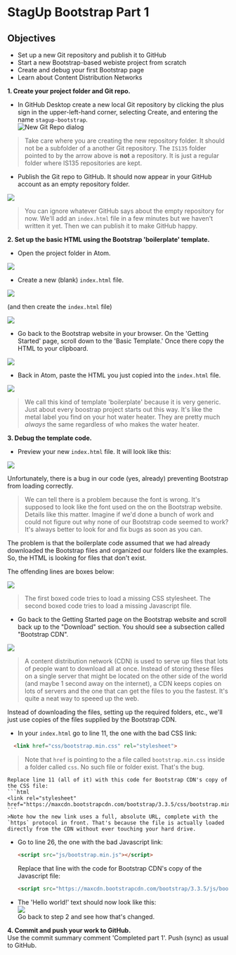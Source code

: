 # StagUp Bootstrap Part 1
## Objectives
* Set up a new Git repository and publish it to GitHub
* Start a new Bootstrap-based webiste project from scratch
* Create and debug your first Bootstrap page
* Learn about Content Distribution Networks

**1. Create your project folder and Git repo.**  
  * In GitHub Desktop create a new local Git repository by clicking the plus sign in the upper-left-hand corner, selecting Create, and entering the name `stagup-bootstrap`.      
    ![New Git Repo dialog](images/part1s1.png)

  >Take care where you are creating the new repository folder. It should not be a subfolder of a another Git repository. The `IS135` folder pointed to by the arrow above is **not** a repository. It is just a regular folder where IS135 repositories are kept.

  * Publish the Git repo to GitHub. It should now appear in your GitHub account as an empty repository folder.   

  ![](images/part1s1b.png)

  >You can ignore whatever GitHub says about the empty repository for now. We'll add an `index.html` file in a few minutes but we haven't written it yet. Then we can publish it to make GitHub happy.

**2. Set up the basic HTML using the Bootstrap 'boilerplate' template.**  
  * Open the project folder in Atom.

  ![](images/part1s2a.png)

  * Create a new (blank) `index.html` file.

  ![](images/part1s2b.png)

  (and then create the `index.html` file)

  ![](images/part1s2c.png)

  * Go back to the Bootstrap website in your browser. On the 'Getting Started' page, scroll down to the 'Basic Template.' Once there copy the HTML to your clipboard.

  ![](images/part1s2d.png)

  * Back in Atom, paste the HTML you just copied into the `index.html` file.

  ![](images/part1s2e.png)

  >We call this kind of template 'boilerplate' because it is very generic. Just about every boostrap project starts out this way. It's like the metal label you find on your hot water heater. They are pretty much *always* the same regardless of who makes the water heater.

**3. Debug the template code.**  
  * Preview your new `index.html` file. It will look like this:

  ![](images/part1s3a.png)

  Unfortunately, there is a bug in our code (yes, already) preventing Bootstrap from loading correctly.

  >We can tell there is a problem because the font is wrong. It's supposed to look like the font used on the on the Bootstrap website. Details like this matter. Imagine if we'd done a bunch of work and could not figure out why none of our Bootstrap code seemed to work? It's always better to look for and fix bugs as soon as you can.

  The problem is that the boilerplate code assumed that we had already downloaded the Bootstrap files and organized our folders like the examples. So, the HTML is looking for files that don't exist.

  The offending lines are boxes below:

  ![](images/part1s3c.png)

  >The first boxed code tries to load a missing CSS stylesheet. The second boxed code tries to load a missing Javascript file.

  * Go back to the Getting Started page on the Bootstrap website and scroll back up to the "Download" section. You should see a subsection called "Bootstrap CDN".

  ![](images/part1s3b.png)  

  >A content distribution network (CDN) is used to serve up files that lots of people want to download all at once. Instead of storing these files on a single server that might be located on the other side of the world (and maybe 1 second away on the internet), a CDN keeps copies on lots of servers and the one that can get the files to you the fastest. It's quite a neat way to speeed up the web.

  Instead of downloading the files, setting up the required folders, etc., we'll just use copies of the files supplied by the Bootstrap CDN.

  * In your `index.html` go to line 11, the one with the bad CSS link:
  ```html
    <link href="css/bootstrap.min.css" rel="stylesheet">
  ```
  > Note that `href` is pointing to the a file called `bootstrap.min.css` inside a folder called `css`. No such file or folder exist. That's the bug.

    Replace line 11 (all of it) with this code for Bootstrap CDN's copy of the CSS file:
    ```html
    <link rel="stylesheet" href="https://maxcdn.bootstrapcdn.com/bootstrap/3.3.5/css/bootstrap.min.css">
    ```
    >Note how the new link uses a full, absolute URL, complete with the `https` protocol in front. That's because the file is actually loaded directly from the CDN without ever touching your hard drive.

  * Go to line 26, the one with the bad Javascript link:
    ```html
    <script src="js/bootstrap.min.js"></script>
    ```

    Replace that line with the code for Bootstrap CDN's copy of the Javascript file:
    ```html
    <script src="https://maxcdn.bootstrapcdn.com/bootstrap/3.3.5/js/bootstrap.min.js"></script>
    ```

  * The 'Hello world!' text should now look like this:  
    ![](images/part1s3d.png)  
    Go back to step 2 and see how that's changed.

**4. Commit and push your work to GitHub.**  
  Use the commit summary comment 'Completed part 1'. Push (sync) as usual to GitHub.
